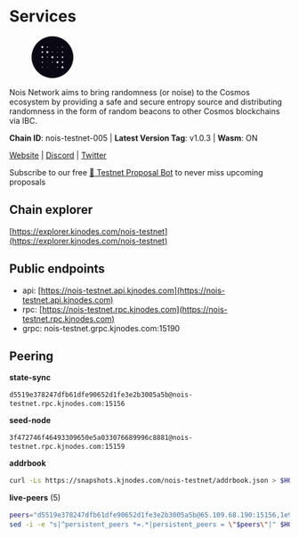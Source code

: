 # Services

<figure><img src="https://raw.githubusercontent.com/kj89/cosmos-images/main/logos/nois.png" alt=""><figcaption></figcaption></figure>

Nois Network aims to bring randomness (or noise)  to the Cosmos ecosystem by providing a safe and  secure entropy source and distributing randomness  in the form of random beacons to other Cosmos blockchains via IBC.

**Chain ID**: nois-testnet-005 | **Latest Version Tag**: v1.0.3 | **Wasm**: ON

[Website](https://nois.network) | [Discord](https://discord.gg/dHdpwtEb6F) | [Twitter](https://twitter.com/NoisRNG)



Subscribe to our free [🤖 Testnet Proposal Bot](https://t.me/kjnodes_testnet_proposal_bot) to never miss upcoming proposals


## Chain explorer
[https://explorer.kjnodes.com/nois-testnet](https://explorer.kjnodes.com/nois-testnet)

## Public endpoints

* api: [https://nois-testnet.api.kjnodes.com](https://nois-testnet.api.kjnodes.com)
* rpc: [https://nois-testnet.rpc.kjnodes.com](https://nois-testnet.rpc.kjnodes.com)
* grpc: nois-testnet.grpc.kjnodes.com:15190

## Peering

**state-sync**

```text
d5519e378247dfb61dfe90652d1fe3e2b3005a5b@nois-testnet.rpc.kjnodes.com:15156
```

**seed-node**

```text
3f472746f46493309650e5a033076689996c8881@nois-testnet.rpc.kjnodes.com:15159
```

**addrbook**
```bash
curl -Ls https://snapshots.kjnodes.com/nois-testnet/addrbook.json > $HOME/.noisd/config/addrbook.json
```

**live-peers** (5)
```bash
peers="d5519e378247dfb61dfe90652d1fe3e2b3005a5b@65.109.68.190:15156,1e9f3c5da72edebe751b108aa52657b190c8991d@65.108.225.158:17356,711a4b20ce63e3a69725d27c73145519a2a1b559@161.97.159.68:17356,4af23e5bbb434e58082054a7d97b41b62cdb4a83@195.201.197.4:30656,08b081a1791ff0a8fdfa1d8e4a3c7e17af7a91aa@65.109.158.90:37656"
sed -i -e "s|^persistent_peers *=.*|persistent_peers = \"$peers\"|" $HOME/.noisd/config/config.toml
```
